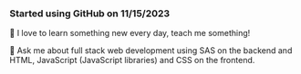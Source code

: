 ### Started using GitHub on 11/15/2023

🌱 
I love to learn something new every day, teach me something!

💬 
Ask me about full stack web development using SAS on the backend and HTML, JavaScript (JavaScript libraries) and CSS on the frontend.

<!--
**LimpEmu/LimpEmu** is a ✨ _special_ ✨ repository because its `README.md` (this file) appears on your GitHub profile.

Here are some ideas to get you started:

- 🔭 I’m currently working on ...
- 🌱 I’m currently learning ...
- 👯 I’m looking to collaborate on ...
- 🤔 I’m looking for help with ...
- 💬 Ask me about ...
- 📫 How to reach me: ...
- 😄 Pronouns: ...
- ⚡ Fun fact: ...
-->
